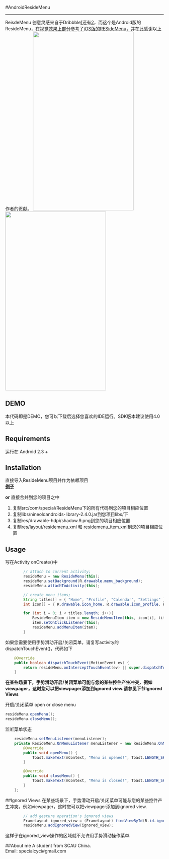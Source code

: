 #AndroidResideMenu

------

ReisdeMenu 创意灵感来自于Dribbble[1][1]还有[2][2]，而这个是Android版的ResideMenu，在视觉效果上部分参考了[iOS版的RESideMenu][3]，并在此感谢以上作者的贡献。
<img src="https://github.com/SpecialCyCi/AndroidResideMenu/raw/master/1.png" width="320" height="568" />
<img src="https://github.com/SpecialCyCi/AndroidResideMenu/raw/master/2.gif" width="320" height="568" />

## DEMO

本代码即是DEMO，您可以下载后选择您喜欢的IDE运行。SDK版本建议使用4.0以上

## Requirements

运行在 Android 2.3 +

## Installation

 直接导入ResideMenu项目并作为依赖项目<br>
 **[例子][6]**

**or**
 直接合并到您的项目之中

 1. 复制src/com/special/ResideMenu下的所有代码到您的项目相应位置
 2. 复制libs/nineoldandroids-library-2.4.0.jar到您项目libs/下
 3. 复制res/drawable-hdpi/shadow.9.png到您的项目相应位置
 4. 复制res/layout/residemenu.xml 和 residemenu_item.xml到您的项目相应位置

## Usage
写在Activity onCreate()中
```java
        // attach to current activity;
        resideMenu = new ResideMenu(this);
        resideMenu.setBackground(R.drawable.menu_background);
        resideMenu.attachToActivity(this);

        // create menu items;
        String titles[] = { "Home", "Profile", "Calendar", "Settings" };
        int icon[] = { R.drawable.icon_home, R.drawable.icon_profile, R.drawable.icon_calendar, R.drawable.icon_settings };

        for (int i = 0; i < titles.length; i++){
            ResideMenuItem item = new ResideMenuItem(this, icon[i], titles[i]);
            item.setOnClickListener(this);
            resideMenu.addMenuItem(item);
        }
```
如果您需要使用手势滑动开启/关闭菜单，请复写activity的dispatchTouchEvent()，代码如下
```java
    @Override
    public boolean dispatchTouchEvent(MotionEvent ev) {
        return resideMenu.onInterceptTouchEvent(ev) || super.dispatchTouchEvent(ev);
    }
```
**在某些场景下，手势滑动开启/关闭菜单可能与您的某些控件产生冲突，例如viewpager，这时您可以把viewpager添加到ignored view.请参见下节Ignored Views**

开启/关闭菜单
open or close menu
```java
resideMenu.openMenu();
resideMenu.closeMenu();
```
监听菜单状态
```java
    resideMenu.setMenuListener(menuListener);
    private ResideMenu.OnMenuListener menuListener = new ResideMenu.OnMenuListener() {
        @Override
        public void openMenu() {
            Toast.makeText(mContext, "Menu is opened!", Toast.LENGTH_SHORT).show();
        }

        @Override
        public void closeMenu() {
            Toast.makeText(mContext, "Menu is closed!", Toast.LENGTH_SHORT).show();
        }
    };
```

##Ignored Views
在某些场景下，手势滑动开启/关闭菜单可能与您的某些控件产生冲突，例如viewpager，这时您可以把viewpager添加到ignored view.
```java
        // add gesture operation's ignored views
        FrameLayout ignored_view = (FrameLayout) findViewById(R.id.ignored_view);
        resideMenu.addIgnoredView(ignored_view);
```
这样子在ignored_view操作的区域就不允许用手势滑动操作菜单.

##About me
A student from SCAU China.<br>
Email: specialcyci#gmail.com

[1]: http://dribbble.com/shots/1116265-Instasave-iPhone-App
[2]: http://dribbble.com/shots/1114754-Social-Feed-iOS7
[3]: https://github.com/romaonthego/RESideMenu
[4]: http://dribbble.com/shots/1116265-Instasave-iPhone-App
[5]: http://dribbble.com/shots/1114754-Social-Feed-iOS7
[6]: https://github.com/SpecialCyCi/AndroidResideMenu/blob/master/ResideMenuDemo/project.properties
